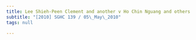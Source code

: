 ```yaml
---
title: Lee Shieh-Peen Clement and another v Ho Chin Nguang and others
subtitle: "[2010] SGHC 139 / 05\_May\_2010"
tags: null

---
```


